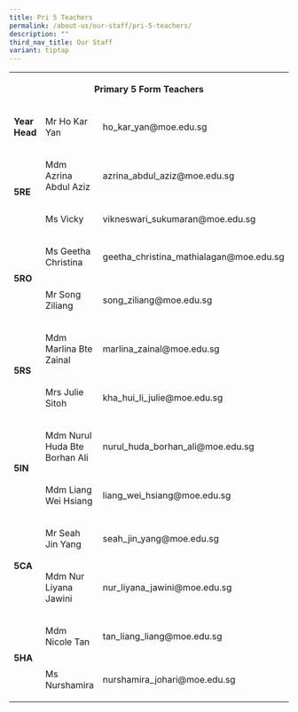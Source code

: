 ```yaml
---
title: Pri 5 Teachers
permalink: /about-us/our-staff/pri-5-teachers/
description: ""
third_nav_title: Our Staff
variant: tiptap
---
```

<table style="minWidth: 75px">
<colgroup>
<col>
<col>
<col>
</colgroup>
<tbody>
<tr>
<th rowspan="1" colspan="3">
<p>Primary 5 Form Teachers</p>
</th>
</tr>
<tr>
<td rowspan="1" colspan="1">
<p><strong>Year Head</strong>
</p>
</td>
<td rowspan="1" colspan="1">
<p>Mr Ho Kar Yan</p>
</td>
<td rowspan="1" colspan="1">
<p>ho_kar_yan@moe.edu.sg</p>
</td>
</tr>
<tr>
<td rowspan="2" colspan="1">
<p><strong>5RE</strong>
</p>
</td>
<td rowspan="1" colspan="1">
<p>Mdm Azrina Abdul Aziz</p>
</td>
<td rowspan="1" colspan="1">
<p>azrina_abdul_aziz@moe.edu.sg</p>
</td>
</tr>
<tr>
<td rowspan="1" colspan="1">
<p>Ms Vicky</p>
</td>
<td rowspan="1" colspan="1">
<p>vikneswari_sukumaran@moe.edu.sg</p>
</td>
</tr>
<tr>
<td rowspan="2" colspan="1">
<p><strong>5RO</strong>
</p>
</td>
<td rowspan="1" colspan="1">
<p>Ms Geetha Christina</p>
</td>
<td rowspan="1" colspan="1">
<p>geetha_christina_mathialagan@moe.edu.sg</p>
</td>
</tr>
<tr>
<td rowspan="1" colspan="1">
<p>Mr Song Ziliang</p>
</td>
<td rowspan="1" colspan="1">
<p>song_ziliang@moe.edu.sg</p>
</td>
</tr>
<tr>
<td rowspan="2" colspan="1">
<p><strong>5RS</strong>
</p>
</td>
<td rowspan="1" colspan="1">
<p>Mdm Marlina Bte Zainal</p>
</td>
<td rowspan="1" colspan="1">
<p>marlina_zainal@moe.edu.sg</p>
</td>
</tr>
<tr>
<td rowspan="1" colspan="1">
<p>Mrs Julie Sitoh</p>
</td>
<td rowspan="1" colspan="1">
<p>kha_hui_li_julie@moe.edu.sg</p>
</td>
</tr>
<tr>
<td rowspan="2" colspan="1">
<p><strong>5IN</strong>
</p>
</td>
<td rowspan="1" colspan="1">
<p>Mdm Nurul Huda Bte Borhan Ali</p>
</td>
<td rowspan="1" colspan="1">
<p>nurul_huda_borhan_ali@moe.edu.sg</p>
</td>
</tr>
<tr>
<td rowspan="1" colspan="1">
<p>Mdm Liang Wei Hsiang</p>
</td>
<td rowspan="1" colspan="1">
<p>liang_wei_hsiang@moe.edu.sg</p>
</td>
</tr>
<tr>
<td rowspan="2" colspan="1">
<p><strong>5CA</strong>
</p>
</td>
<td rowspan="1" colspan="1">
<p>Mr Seah Jin Yang</p>
</td>
<td rowspan="1" colspan="1">
<p>seah_jin_yang@moe.edu.sg</p>
</td>
</tr>
<tr>
<td rowspan="1" colspan="1">
<p>Mdm Nur Liyana Jawini</p>
</td>
<td rowspan="1" colspan="1">
<p>nur_liyana_jawini@moe.edu.sg</p>
</td>
</tr>
<tr>
<td rowspan="2" colspan="1">
<p><strong>5HA</strong>
</p>
</td>
<td rowspan="1" colspan="1">
<p>Mdm Nicole Tan</p>
</td>
<td rowspan="1" colspan="1">
<p>tan_liang_liang@moe.edu.sg</p>
</td>
</tr>
<tr>
<td rowspan="1" colspan="1">
<p>Ms Nurshamira</p>
</td>
<td rowspan="1" colspan="1">
<p>nurshamira_johari@moe.edu.sg</p>
</td>
</tr>
</tbody>
</table>
<p></p>
